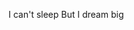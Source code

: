 I can't sleep 
But I dream big

<!---
Kaletho/Kaletho is a ✨ special ✨ repository because its `README.md` (this file) appears on your GitHub profile.
You can click the Preview link to take a look at your changes.
--->
